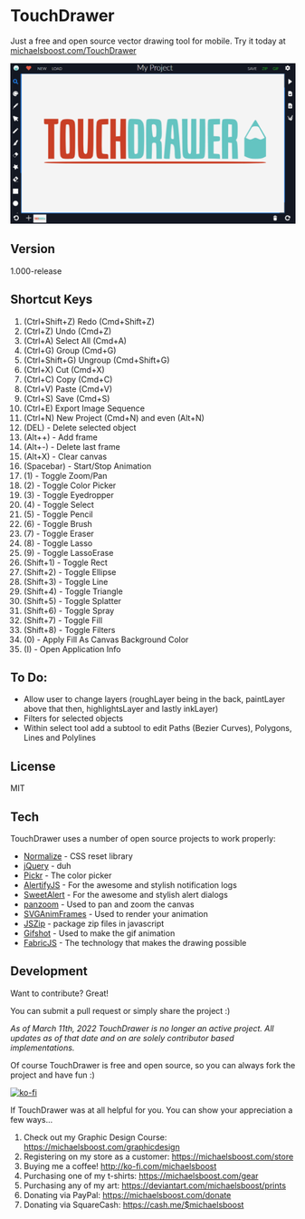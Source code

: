 TouchDrawer
===================

Just a free and open source vector drawing tool for mobile. Try it today at [michaelsboost.com/TouchDrawer](https://michaelsboost.github.io/TouchDrawer)

![](https://raw.githubusercontent.com/michaelsboost/TouchDrawer/gh-pages/screenshot.png)

Version
-------------

1.000-release

Shortcut Keys
-------------

  1. (Ctrl+Shift+Z) Redo (Cmd+Shift+Z)  
  2. (Ctrl+Z) Undo (Cmd+Z)  
  3. (Ctrl+A) Select All (Cmd+A)  
  4. (Ctrl+G) Group (Cmd+G)  
  5. (Ctrl+Shift+G) Ungroup (Cmd+Shift+G)  
  6. (Ctrl+X) Cut (Cmd+X)  
  7. (Ctrl+C) Copy (Cmd+C)  
  8. (Ctrl+V) Paste (Cmd+V)  
  9. (Ctrl+S) Save (Cmd+S)  
  10. (Ctrl+E) Export Image Sequence  
  11. (Ctrl+N) New Project (Cmd+N) and even (Alt+N)  
  12. (DEL) - Delete selected object
  13. (Alt++) - Add frame
  14. (Alt+-) - Delete last frame
  15. (Alt+X) - Clear canvas
  16. (Spacebar) - Start/Stop Animation
  17. (1) - Toggle Zoom/Pan
  18. (2) - Toggle Color Picker
  19. (3) - Toggle Eyedropper
  20. (4) - Toggle Select
  21. (5) - Toggle Pencil
  22. (6) - Toggle Brush
  23. (7) - Toggle Eraser
  24. (8) - Toggle Lasso
  25. (9) - Toggle LassoErase
  26. (Shift+1) - Toggle Rect
  27. (Shift+2) - Toggle Ellipse
  28. (Shift+3) - Toggle Line
  29. (Shift+4) - Toggle Triangle
  30. (Shift+5) - Toggle Splatter
  31. (Shift+6) - Toggle Spray
  32. (Shift+7) - Toggle Fill
  33. (Shift+8) - Toggle Filters
  34. (0) - Apply Fill As Canvas Background Color
  35. (I) - Open Application Info

To Do:
-------------
 * Allow user to change layers (roughLayer being in the back, paintLayer above that then, highlightsLayer and lastly inkLayer)  
 * Filters for selected objects  
 * Within select tool add a subtool to edit Paths (Bezier Curves), Polygons, Lines and Polylines  

License
-------------

MIT

Tech
-------------

TouchDrawer uses a number of open source projects to work properly:

* [Normalize](https://github.com/necolas/normalize.css) - CSS reset library
* [jQuery](http://jquery.com/) - duh
* [Pickr](https://simonwep.github.io/pickr/) - The color picker
* [AlertifyJS](http://alertifyjs.com/) - For the awesome and stylish notification logs
* [SweetAlert](https://sweetalert.js.org/guides/) - For the awesome and stylish alert dialogs
* [panzoom](https://github.com/anvaka/panzoom/) - Used to pan and zoom the canvas
* [SVGAnimFrames](https://michaelsboost.com/SVGAnimFrames/) - Used to render your animation
* [JSZip](https://stuk.github.io/jszip/) - package zip files in javascript
* [Gifshot](https://github.com/yahoo/gifshot) - Used to make the gif animation
* [FabricJS](http://fabricjs.com/) - The technology that makes the drawing possible

Development
-------------

Want to contribute? Great!  

You can submit a pull request or simply share the project :)  

*As of March 11th, 2022 TouchDrawer is no longer an active project. All updates as of that date and on are solely contributor based implementations.*

Of course TouchDrawer is free and open source, so you can always fork the project and have fun :)  

[![ko-fi](https://az743702.vo.msecnd.net/cdn/kofi2.png?v=0)](https://ko-fi.com/michaelsboost)  

If TouchDrawer was at all helpful for you. You can show your appreciation a few ways...  

1) Check out my Graphic Design Course: https://michaelsboost.com/graphicdesign  
2) Registering on my store as a customer: https://michaelsboost.com/store  
3) Buying me a coffee! http://ko-fi.com/michaelsboost  
4) Purchasing one of my t-shirts: https://michaelsboost.com/gear  
5) Purchasing any of my art: https://deviantart.com/michaelsboost/prints  
6) Donating via PayPal: https://michaelsboost.com/donate  
7) Donating via SquareCash: https://cash.me/$michaelsboost  